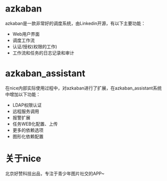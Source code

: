 # azkaban
azkaban是一款非常好的调度系统，由Linkedin开源，有以下主要功能：
- Web用户界面
- 调度工作流
- 认证/授权(权限的工作)
- 工作流和任务的日志记录和审计

# azkaban_assistant
在nice内部实际使用过程中，对azkaban进行了扩展，在azkaban_assistant系统中增加以下功能：
- LDAP权限认证
- 远程服务调用
- 报警扩展
- 任务WEB化配置、上传
- 更多的依赖选项
- 图形化依赖配置

# 关于nice
北京好赞科技出品，专注于青少年图片社交的APP~
